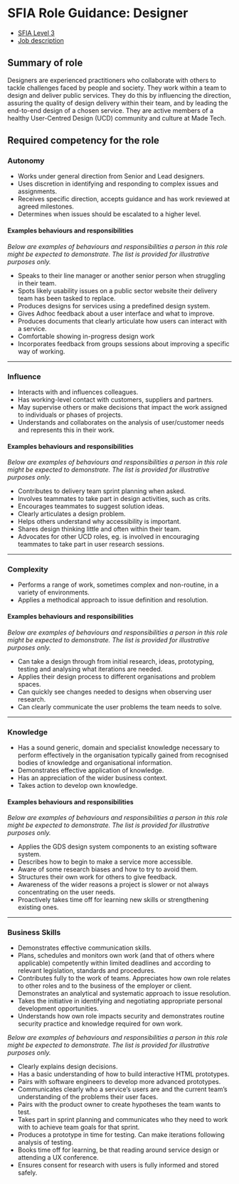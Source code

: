 # SFIA Role Guidance: Designer

* [SFIA Level 3](https://sfia-online.org/en/legacy-sfia/sfia-7/responsibilities/level-3)
* [Job description](https://github.com/madetech/handbook/blob/main/roles/sfia%20(legacy)/designer.md)

## Summary of role

Designers are experienced practitioners who collaborate with others to tackle challenges faced by people and society. They work within a team to design and deliver public services. They do this by influencing the direction, assuring the quality of design delivery within their team, and by leading the end-to-end design of a chosen service. They are active members of a healthy User-Centred Design (UCD) community and culture at Made Tech.

## Required competency for the role

### Autonomy

* Works under general direction from Senior and Lead designers.
* Uses discretion in identifying and responding to complex issues and assignments. 
* Receives specific direction, accepts guidance and has work reviewed at agreed milestones. 
* Determines when issues should be escalated to a higher level.

#### Examples behaviours and responsibilities

_Below are examples of behaviours and responsibilities a person in this role might be expected to demonstrate. The list is provided for illustrative purposes only._

* Speaks to their line manager or another senior person when struggling in their team. 
* Spots likely usability issues on a public sector website their delivery team has been tasked to replace.
* Produces designs for services using a predefined design system.
* Gives Adhoc feedback about a user interface and what to improve. 
* Produces documents that clearly articulate how users can interact with a service.
* Comfortable showing in-progress design work  
* Incorporates feedback from groups sessions about improving a specific way of working.

---

### Influence

* Interacts with and influences colleagues. 
* Has working-level contact with customers, suppliers and partners. 
* May supervise others or make decisions that impact the work assigned to individuals or phases of projects. 
* Understands and collaborates on the analysis of user/customer needs and represents this in their work.

#### Examples behaviours and responsibilities

_Below are examples of behaviours and responsibilities a person in this role might be expected to demonstrate. The list is provided for illustrative purposes only._

* Contributes to delivery team sprint planning when asked. 
* Involves teammates to take part in design activities, such as crits.
* Encourages teammates to suggest solution ideas.
* Clearly articulates a design problem.
* Helps others understand why accessibility is important.
* Shares design thinking little and often within their team. 
* Advocates for other UCD roles, eg. is involved in encouraging teammates to take part in user research sessions.

---

### Complexity

* Performs a range of work, sometimes complex and non-routine, in a variety of environments. 
* Applies a methodical approach to issue definition and resolution.

#### Examples behaviours and responsibilities

_Below are examples of behaviours and responsibilities a person in this role might be expected to demonstrate. The list is provided for illustrative purposes only._

* Can take a design through from initial research, ideas, prototyping, testing and analysing what iterations are needed. 
* Applies their design process to different organisations and problem spaces. 
* Can quickly see changes needed to designs when observing user research. 
* Can clearly communicate the user problems the team needs to solve.

---

### Knowledge

* Has a sound generic, domain and specialist knowledge necessary to perform effectively in the organisation typically gained from recognised bodies of knowledge and organisational information. 
* Demonstrates effective application of knowledge. 
* Has an appreciation of the wider business context. 
* Takes action to develop own knowledge.

#### Examples behaviours and responsibilities

_Below are examples of behaviours and responsibilities a person in this role might be expected to demonstrate. The list is provided for illustrative purposes only._

* Applies the GDS design system components to an existing software system. 
* Describes how to begin to make a service more accessible. 
* Aware of some research biases and how to try to avoid them. 
* Structures their own work for others to give feedback. 
* Awareness of the wider reasons a project is slower or not always concentrating on the user needs.
* Proactively takes time off for learning new skills or strengthening existing ones.

---

### Business Skills

* Demonstrates effective communication skills.
* Plans, schedules and monitors own work (and that of others where applicable) competently within limited deadlines and according to relevant legislation, standards and procedures.
* Contributes fully to the work of teams. Appreciates how own role relates to other roles and to the business of the employer or client.
Demonstrates an analytical and systematic approach to issue resolution.
* Takes the initiative in identifying and negotiating appropriate personal development opportunities.
* Understands how own role impacts security and demonstrates routine security practice and knowledge required for own work.

_Below are examples of behaviours and responsibilities a person in this role might be expected to demonstrate. The list is provided for illustrative purposes only._

* Clearly explains design decisions. 
* Has a basic understanding of how to build interactive HTML prototypes.
* Pairs with software engineers to develop more advanced prototypes.
* Communicates clearly who a service’s users are and the current team’s understanding of the problems their user faces. 
* Pairs with the product owner to create hypotheses the team wants to test. 
* Takes part in sprint planning and communicates who they need to work with to achieve team goals for that sprint. 
* Produces a prototype in time for testing. Can make iterations following analysis of testing. 
* Books time off for learning, be that reading around service design or attending a UX conference. 
* Ensures consent for research with users is fully informed and stored safely. 